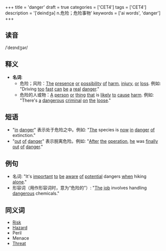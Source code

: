 +++
title = 'danger'
draft = true
categories = ['CET4']
tags = ['CET4']
description = '[ˈdeindʒə] n.危险；危险事物'
keywords = ['ai words', 'danger']
+++

## 读音
/ˈdeɪndʒər/

## 释义
- **名词**:
    - 危险；风险：[The](/zh/post/the/) [presence](/zh/post/presence/) [or](/zh/post/or/) [possibility](/zh/post/possibility/) [of](/zh/post/of/) [harm](/zh/post/harm/), [injury](/zh/post/injury/), [or](/zh/post/or/) [loss](/zh/post/loss/). 例如: "Driving [too](/zh/post/too/) [fast](/zh/post/fast/) [can](/zh/post/can/) [be](/zh/post/be/) [a](/zh/post/a/) [real](/zh/post/real/) [danger](/zh/post/danger/)."
    - 危险的人或物：[A](/zh/post/a/) [person](/zh/post/person/) [or](/zh/post/or/) [thing](/zh/post/thing/) [that](/zh/post/that/) is [likely](/zh/post/likely/) [to](/zh/post/to/) [cause](/zh/post/cause/) [harm](/zh/post/harm/). 例如: "There's [a](/zh/post/a/) [dangerous](/zh/post/dangerous/) [criminal](/zh/post/criminal/) [on](/zh/post/on/) [the](/zh/post/the/) [loose](/zh/post/loose/)."

## 短语
- "[in](/zh/post/in/) [danger](/zh/post/danger/)" 表示处于危险之中。例如: "[The](/zh/post/the/) species is [now](/zh/post/now/) [in](/zh/post/in/) [danger](/zh/post/danger/) [of](/zh/post/of/) extinction."
- "[out](/zh/post/out/) [of](/zh/post/of/) [danger](/zh/post/danger/)" 表示脱离危险。例如: "[After](/zh/post/after/) [the](/zh/post/the/) [operation](/zh/post/operation/), [he](/zh/post/he/) was [finally](/zh/post/finally/) [out](/zh/post/out/) [of](/zh/post/of/) [danger](/zh/post/danger/)."

## 例句
- 名词: "It's [important](/zh/post/important/) [to](/zh/post/to/) [be](/zh/post/be/) [aware](/zh/post/aware/) [of](/zh/post/of/) [potential](/zh/post/potential/) dangers [when](/zh/post/when/) hiking [alone](/zh/post/alone/)."
- 形容词（用作形容词时，意为“危险的”）: "[The](/zh/post/the/) [job](/zh/post/job/) involves handling [dangerous](/zh/post/dangerous/) chemicals."

## 同义词
- [Risk](/zh/post/risk/)
- [Hazard](/zh/post/hazard/)
- Peril
- Menace
- [Threat](/zh/post/threat/)
